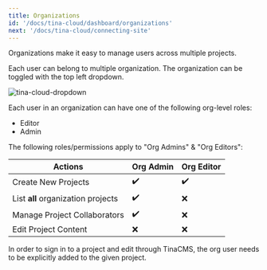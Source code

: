 ```yaml
---
title: Organizations
id: '/docs/tina-cloud/dashboard/organizations'
next: '/docs/tina-cloud/connecting-site'
---
```


Organizations make it easy to manage users across multiple projects.

Each user can belong to multiple organization. The organization can be toggled with the top left dropdown.

![tina-cloud-dropdown](https://res.cloudinary.com/forestry-demo/image/upload/v1667430691/tina-io/docs/tina-cloud/Screen_Shot_2022-11-02_at_8.09.55_PM.png)

Each user in an organization can have one of the following org-level roles:

- Editor
- Admin

The following roles/permissions apply to "Org Admins" & "Org Editors":

| Actions                            | Org Admin | Org Editor |
| ---------------------------------- | --------- | ---------- |
| Create New Projects                | ✔️        | ✔️         |
| List **all** organization projects | ✔️        | ❌         |
| Manage Project Collaborators       | ✔️        | ❌         |
| Edit Project Content               | ❌        | ❌         |

In order to sign in to a project and edit through TinaCMS, the org user needs to be explicitly added to the given project.
